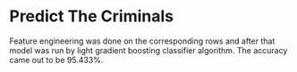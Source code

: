 # Predict The Criminals

Feature engineering was done on the corresponding rows and after that model was run by light gradient boosting classifier algorithm. The accuracy came out to be 95.433%.
